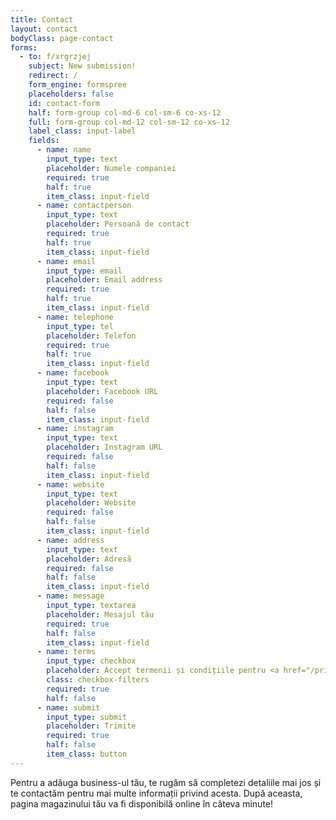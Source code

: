 ```yaml
---
title: Contact
layout: contact
bodyClass: page-contact
forms:
  - to: f/xrgrzjej
    subject: New submission!
    redirect: /
    form_engine: formspree
    placeholders: false
    id: contact-form
    half: form-group col-md-6 col-sm-6 co-xs-12
    full: form-group col-md-12 col-sm-12 co-xs-12
    label_class: input-label
    fields: 
      - name: name
        input_type: text
        placeholder: Numele companiei
        required: true
        half: true
        item_class: input-field
      - name: contactperson
        input_type: text
        placeholder: Persoană de contact
        required: true
        half: true
        item_class: input-field
      - name: email
        input_type: email
        placeholder: Email address
        required: true
        half: true
        item_class: input-field
      - name: telephone
        input_type: tel
        placeholder: Telefon
        required: true
        half: true
        item_class: input-field
      - name: facebook
        input_type: text
        placeholder: Facebook URL
        required: false
        half: false
        item_class: input-field
      - name: instagram
        input_type: text
        placeholder: Instagram URL
        required: false
        half: false
        item_class: input-field
      - name: website
        input_type: text
        placeholder: Website
        required: false
        half: false
        item_class: input-field
      - name: address
        input_type: text
        placeholder: Adresă
        required: false
        half: false
        item_class: input-field
      - name: message
        input_type: textarea
        placeholder: Mesajul tău
        required: true
        half: false
        item_class: input-field
      - name: terms
        input_type: checkbox
        placeholder: Accept termenii și condițiile pentru <a href="/privacy" class='href-underline'>colectarea datelor mele personale</a>
        class: checkbox-filters
        required: true
        half: false
      - name: submit
        input_type: submit
        placeholder: Trimite
        required: true
        half: false
        item_class: button
---
```

Pentru a adăuga business-ul tău, te rugăm să completezi detaliile mai jos și te contactăm pentru mai multe informații privind acesta. După aceasta, pagina magazinului tău va fi disponibilă online în câteva minute!